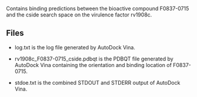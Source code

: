 Contains binding predictions between the bioactive compound F0837-0715 and the cside search space on the virulence factor rv1908c.

## Files

- log.txt is the log file generated by AutoDock Vina.

- rv1908c_F0837-0715_cside.pdbqt is the PDBQT file generated by AutoDock Vina containing the orientation and binding location of F0837-0715.

- stdoe.txt is the combined STDOUT and STDERR output of AutoDock Vina.

